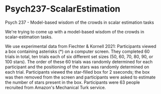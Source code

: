 # Psych237-ScalarEstimation
Psych 237 - Model-based wisdom of the crowds in scalar estimation tasks

We're trying to come up with a model-based wisdom of the crowds in scalar-estimation tasks.

We use experimental data from Fiechter & Kornell 2021: Participants viewed a box containing asterisks (*) on a computer screen. They completed 60 trials in total, ten trials each of six different set sizes (50, 60, 70, 80, 90, or 100 stars). The order of these 60 trials was randomly determined for each participant and the positioning of the stars was randomly determined on each trial. Participants viewed the star-filled box for 2 sseconds; the box was then removed from the screen and participants were asked to estimate the number of stars present in the box. Participants were 63 people recruited from Amazon's Mechanical Turk service.


